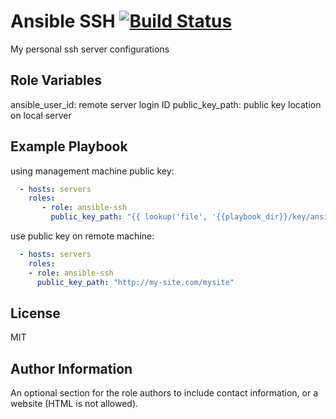 Ansible SSH [![Build Status](https://travis-ci.org/FinalDes/ansible-ssh.svg?branch=master)](https://travis-ci.org/FinalDes/ansible-ssh)
=========

My personal ssh server configurations

Role Variables
--------------

ansible_user_id: remote server login ID
public_key_path: public key location on local server


Example Playbook
----------------

using management machine public key:

``` YAML
  - hosts: servers
    roles:
       - role: ansible-ssh
         public_key_path: "{{ lookup('file', '{{playbook_dir}}/key/ansible.pub') }}"
```

use public key on remote machine:

``` YAML
  - hosts: servers
    roles:
    - role: ansible-ssh
      public_key_path: "http://my-site.com/mysite"
```

License
-------

MIT

Author Information
------------------

An optional section for the role authors to include contact information, or a website (HTML is not allowed).
